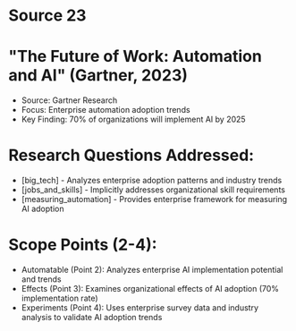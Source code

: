 # Source 23

# "The Future of Work: Automation and AI" (Gartner, 2023)
- Source: Gartner Research
- Focus: Enterprise automation adoption trends
- Key Finding: 70% of organizations will implement AI by 2025

# Research Questions Addressed:
- [big_tech] - Analyzes enterprise adoption patterns and industry trends
- [jobs_and_skills] - Implicitly addresses organizational skill requirements
- [measuring_automation] - Provides enterprise framework for measuring AI adoption

# Scope Points (2-4):
- Automatable (Point 2): Analyzes enterprise AI implementation potential and trends
- Effects (Point 3): Examines organizational effects of AI adoption (70% implementation rate)
- Experiments (Point 4): Uses enterprise survey data and industry analysis to validate AI adoption trends